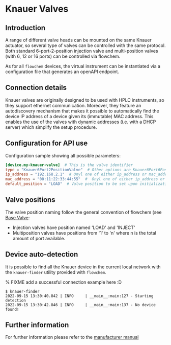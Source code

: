 # Knauer Valves
## Introduction
A range of different valve heads can be mounted on the same Knauer actuator, so several type of valves can be controlled
with the same protocol. Both standard 6-port-2-position injection valve and multi-position valves
(with 6, 12 or 16 ports) can be controlled via flowchem.

As for all `flowchem` devices, the virtual instrument can be instantiated via a configuration file that generates an
openAPI endpoint.


## Connection details
Knauer valves are originally designed to be used with HPLC instruments, so they support ethernet communication.
Moreover, they feature an autodiscovery mechanism that makes it possible to automatically find the device IP address
of a device given its (immutable) MAC address.
This enables the use of the valves with dynamic addresses (i.e. with a DHCP server) which simplify the setup procedure.


## Configuration for API use
Configuration sample showing all possible parameters:

```toml
[device.my-knauer-valve]  # This is the valve identifier
type = "Knauer6Port2PositionValve"  # Other options are Knauer6Port6PositionValve, Knauer12PortValve and Knauer16PortValve
ip_address = "192.168.2.1"  # Onyl one of either ip_address or mac_address need to be provided
mac_address = "00:11:22:33:44:55"  #  Onyl one of either ip_address or mac_address need to be provided
default_position = "LOAD"  # Valve position to be set upon initialization
```

## Valve positions
The valve position naming follow the general convention of flowchem (see [Base Valve](../../models/valves/base_valvemd):
* Injection valves have position named 'LOAD' and 'INJECT'
* Multiposition valves have positions from '1' to 'n' where n is the total amount of port available.

## Device auto-detection
It is possible to find all the Knauer device in the current local network with the `knauer-finder` utility provided with
`flowchem`.

% FIXME add a successful connection example here :D
```shell
$ knauer-finder
2022-09-15 13:30:40.842 | INFO     | __main__:main:127 - Starting detection
2022-09-15 13:30:42.846 | INFO     | __main__:main:137 - No device found!
```

## Further information
For further information please refer to the [manufacturer manual](./valve_instructions_en.pdf)
